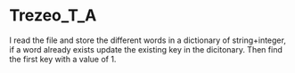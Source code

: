 # Trezeo_T_A

I read the file and store the different words in a dictionary of string+integer, if a word already exists update the existing key in the dicitonary. Then find the first key with a value of 1. 
